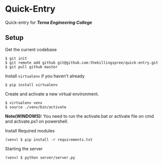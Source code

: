 ﻿# Quick-Entry

Quick-entry for ***Terna Engineering College***

## Setup

Get the current codebase

    $ git init
    $ git remote add github git@github.com:thekillingspree/quick-entry.git
    $ git pull github master 
Install `virtualenv` if you haven't already

    $ pip install virtualenv
Create and activate a new virtual environment.

    $ virtualenv venv
    $ source ./venv/bin/activate
**Note(WINDOWS):**  You need to run the activate.bat or activate file on cmd and activate.ps1 on powershell.

Install Required modules

    (venv) $ pip install -r requirements.txt
Starting the server

    (venv) $ python server/server.py
 
